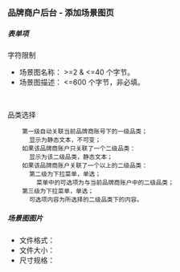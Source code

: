 ### 品牌商户后台 - 添加场景图页

##### 表单项

字符限制

+   场景图名称： >=2 & <=40 个字节。
+   场景图描述： <=600 个字节，非必填。
<br />

品类选择

		第一级自动关联当前品牌商账号下的一级品类；
		  显示为静态文本，不可变；
		如果该品牌商账户只关联了一个二级品类：
		  显示为该二级品类，静态文本；
		如果该品牌商账户关联了一个以上的二级品类：
		  第二级为下拉菜单，单选；
		    菜单中的可选项为与当前品牌商账户中的二级品类；
		第三级为下拉菜单，单选；
		  可选项内容为所选择的二级品类下的内容。


##### 场景图图片

+   文件格式：
+   文件大小：
+   尺寸规格：



